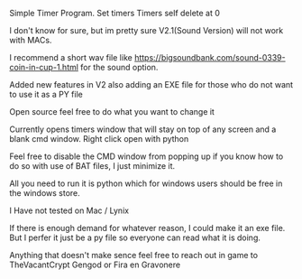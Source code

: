 Simple Timer Program. 
  Set timers
  Timers self delete at 0

I don't know for sure, but im pretty sure V2.1(Sound Version) will not work with MACs. 

I recommend a short wav file like https://bigsoundbank.com/sound-0339-coin-in-cup-1.html for the sound option. 

Added new features in V2 also adding an EXE file for those who do not want to use it as a PY file

Open source feel free to do what you want to change it

Currently opens timers window that will stay on top of any screen and a blank cmd window. Right click open with python

Feel free to disable the CMD window from popping up if you know how to do so with use of BAT files, I just minimize it.

All you need to run it is python which for windows users should be free in the windows store. 

I Have not tested on Mac / Lynix 

If there is enough demand for whatever reason, I could make it an exe file. But I perfer it just be a py file so everyone can read what it is doing. 

Anything that doesn't make sence feel free to reach out in game to TheVacantCrypt Gengod or Fira en Gravonere
